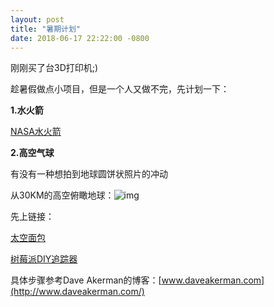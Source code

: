 ```yaml
---
layout: post
title: "暑期计划"
date: 2018-06-17 22:22:00 -0800
---
```


刚刚买了台3D打印机;)

趁暑假做点小项目，但是一个人又做不完，先计划一下：

**1.水火箭**

[NASA水火箭](https://www.nasa.gov/pdf/153406main_Rockets_Water_Rocket_Construction.pdf)



**2.高空气球**

有没有一种想拍到地球圆饼状照片的冲动

从30KM的高空俯瞰地球：![img]({{site.url}}/assets/images/BreadinSpace.png)

先上链接：

[太空面包](https://youtu.be/c8W-auqg024)

[树莓派DIY追踪器](https://daveakerman.com/?p=2101)

具体步骤参考Dave Akerman的博客：[www.daveakerman.com](http://www.daveakerman.com/)
